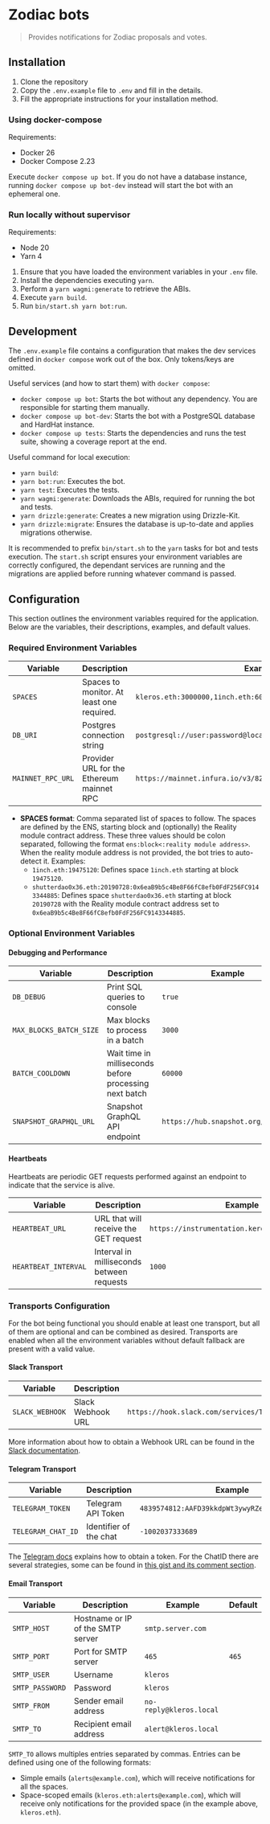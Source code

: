 # Zodiac bots

> Provides notifications for Zodiac proposals and votes.

## Installation

1. Clone the repository
2. Copy the `.env.example` file to `.env` and fill in the details.
3. Fill the appropriate instructions for your installation method.

### Using docker-compose

Requirements:

- Docker 26
- Docker Compose 2.23

Execute `docker compose up bot`. If you do not have a database instance, running `docker compose up bot-dev` instead will start the bot with an ephemeral one.

### Run locally without supervisor

Requirements:

- Node 20
- Yarn 4

1. Ensure that you have loaded the environment variables in your `.env` file.
2. Install the dependencies executing `yarn`.
3. Perform a `yarn wagmi:generate` to retrieve the ABIs.
4. Execute `yarn build`.
5. Run `bin/start.sh yarn bot:run`.

## Development

The `.env.example` file contains a configuration that makes the dev services defined in `docker compose` work out of the box. Only tokens/keys are omitted.

Useful services (and how to start them) with `docker compose`:

- `docker compose up bot`: Starts the bot without any dependency. You are responsible for starting them manually.
- `docker compose up bot-dev`: Starts the bot with a PostgreSQL database and HardHat instance.
- `docker compose up tests`: Starts the dependencies and runs the test suite, showing a coverage report at the end.

Useful command for local execution:

- `yarn build`:
- `yarn bot:run`: Executes the bot.
- `yarn test`: Executes the tests.
- `yarn wagmi:generate`: Downloads the ABIs, required for running the bot and tests.
- `yarn drizzle:generate`: Creates a new migration using Drizzle-Kit.
- `yarn drizzle:migrate`: Ensures the database is up-to-date and applies migrations otherwise.

It is recommended to prefix `bin/start.sh` to the `yarn` tasks for bot and tests execution. The `start.sh` script ensures your environment variables are correctly configured, the dependant services are running and the migrations are applied before running whatever command is passed.

## Configuration

This section outlines the environment variables required for the application. Below are the variables, their descriptions, examples, and default values.

### Required Environment Variables

| Variable          | Description                               | Example                                                         |
| ----------------- | ----------------------------------------- | --------------------------------------------------------------- |
| `SPACES`          | Spaces to monitor. At least one required. | `kleros.eth:3000000,1inch.eth:6000000`                          |
| `DB_URI`          | Postgres connection string                | `postgresql://user:password@localhost:5432/dbname`              |
| `MAINNET_RPC_URL` | Provider URL for the Ethereum mainnet RPC | `https://mainnet.infura.io/v3/8238211010344719ad14a89db874158c` |

- **SPACES format**: Comma separated list of spaces to follow. The spaces are defined by the ENS, starting block and (optionally) the Reality module contract address. These three values should be colon separated, following the format `ens:block<:reality module address>`. When the reality module address is not provided, the bot tries to auto-detect it. Examples:
  - `1inch.eth:19475120`: Defines space `1inch.eth` starting at block `19475120`.
  - `shutterdao0x36.eth:20190728:0x6eaB9b5c4Be8F66fC8efb0FdF256FC9143344885`: Defines space `shutterdao0x36.eth` starting at block `20190728` with the Reality module contract address set to `0x6eaB9b5c4Be8F66fC8efb0FdF256FC9143344885`.

### Optional Environment Variables

#### Debugging and Performance

| Variable                | Description                                            | Example                            | Default                            |
| ----------------------- | ------------------------------------------------------ | ---------------------------------- | ---------------------------------- |
| `DB_DEBUG`              | Print SQL queries to console                           | `true`                             | `false`                            |
| `MAX_BLOCKS_BATCH_SIZE` | Max blocks to process in a batch                       | `3000`                             | `200`                              |
| `BATCH_COOLDOWN`        | Wait time in milliseconds before processing next batch | `60000`                            | `200`                              |
| `SNAPSHOT_GRAPHQL_URL`  | Snapshot GraphQL API endpoint                          | `https://hub.snapshot.org/graphql` | `https://hub.snapshot.org/graphql` |

#### Heartbeats

Heartbeats are periodic GET requests performed against an endpoint to indicate that the service is alive.

| Variable             | Description                               | Example                                         | Default |
| -------------------- | ----------------------------------------- | ----------------------------------------------- | ------- |
| `HEARTBEAT_URL`      | URL that will receive the GET request     | `https://instrumentation.keros.io/hooks/zodiac` |         |
| `HEARTBEAT_INTERVAL` | Interval in milliseconds between requests | `1000`                                          | `60000` |

### Transports Configuration

For the bot being functional you should enable at least one transport, but all of them are optional and can be combined as desired. Transports are enabled when all the environment variables without default fallback are present with a valid value.

#### Slack Transport

| Variable        | Description       | Example                                                                        | Default |
| --------------- | ----------------- | ------------------------------------------------------------------------------ | ------- |
| `SLACK_WEBHOOK` | Slack Webhook URL | `https://hook.slack.com/services/T00000000/B00000000/XXXXXXXXXXXXXXXXXXXXXXXX` |         |

More information about how to obtain a Webhook URL can be found in the [Slack documentation](https://api.slack.com/messaging/webhooks).

#### Telegram Transport

| Variable           | Description            | Example                                         | Default |
| ------------------ | ---------------------- | ----------------------------------------------- | ------- |
| `TELEGRAM_TOKEN`   | Telegram API Token     | `4839574812:AAFD39kkdpWt3ywyRZergyOLMaJhac60qc` |         |
| `TELEGRAM_CHAT_ID` | Identifier of the chat | `-1002037333689`                                |         |

The [Telegram docs](https://core.telegram.org/bots#how-do-i-create-a-bot-token) explains how to obtain a token. For the ChatID there are several strategies, some can be found in [this gist and its comment section](https://gist.github.com/mraaroncruz/e76d19f7d61d59419002db54030ebe35).

#### Email Transport

| Variable        | Description                       | Example                 | Default |
| --------------- | --------------------------------- | ----------------------- | ------- |
| `SMTP_HOST`     | Hostname or IP of the SMTP server | `smtp.server.com`       |         |
| `SMTP_PORT`     | Port for SMTP server              | `465`                   | `465`   |
| `SMTP_USER`     | Username                          | `kleros`                |         |
| `SMTP_PASSWORD` | Password                          | `kleros`                |         |
| `SMTP_FROM`     | Sender email address              | `no-reply@kleros.local` |         |
| `SMTP_TO`       | Recipient email address           | `alert@kleros.local`    |         |

`SMTP_TO` allows multiples entries separated by commas. Entries can be defined using one of the following formats:

- Simple emails (`alerts@example.com`), which will receive notifications for all the spaces.
- Space-scoped emails (`kleros.eth:alerts@example.com`), which will receive only notifications for the provided space (in the example above, `kleros.eth`).
